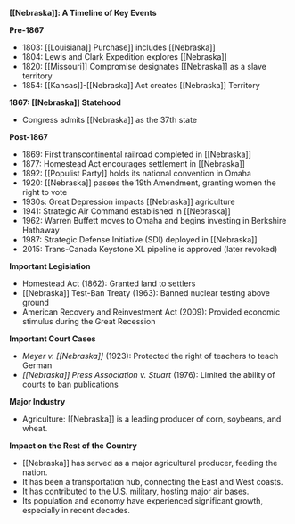 **[[Nebraska]]: A Timeline of Key Events**

**Pre-1867**
* 1803: [[Louisiana]] Purchase]] includes [[Nebraska]]
* 1804: Lewis and Clark Expedition explores [[Nebraska]]
* 1820: [[Missouri]] Compromise designates [[Nebraska]] as a slave territory
* 1854: [[Kansas]]-[[Nebraska]] Act creates [[Nebraska]] Territory

**1867: [[Nebraska]] Statehood**
* Congress admits [[Nebraska]] as the 37th state

**Post-1867**
* 1869: First transcontinental railroad completed in [[Nebraska]]
* 1877: Homestead Act encourages settlement in [[Nebraska]]
* 1892: [[Populist Party]] holds its national convention in Omaha
* 1920: [[Nebraska]] passes the 19th Amendment, granting women the right to vote
* 1930s: Great Depression impacts [[Nebraska]] agriculture
* 1941: Strategic Air Command established in [[Nebraska]]
* 1962: Warren Buffett moves to Omaha and begins investing in Berkshire Hathaway
* 1987: Strategic Defense Initiative (SDI) deployed in [[Nebraska]]
* 2015: Trans-Canada Keystone XL pipeline is approved (later revoked)

**Important Legislation**

* Homestead Act (1862): Granted land to settlers
* [[Nebraska]] Test-Ban Treaty (1963): Banned nuclear testing above ground
* American Recovery and Reinvestment Act (2009): Provided economic stimulus during the Great Recession

**Important Court Cases**

* *Meyer v. [[Nebraska]]* (1923): Protected the right of teachers to teach German
* *[[Nebraska]] Press Association v. Stuart* (1976): Limited the ability of courts to ban publications

**Major Industry**

* Agriculture: [[Nebraska]] is a leading producer of corn, soybeans, and wheat.

**Impact on the Rest of the Country**

* [[Nebraska]] has served as a major agricultural producer, feeding the nation.
* It has been a transportation hub, connecting the East and West coasts.
* It has contributed to the U.S. military, hosting major air bases.
* Its population and economy have experienced significant growth, especially in recent decades.